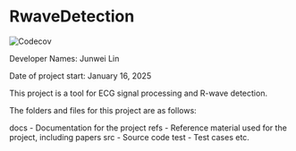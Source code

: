 # RwaveDetection

![Codecov](https://codecov.io/gh/Lychee-acaca/CAS741/branch/main/graph/badge.svg)

Developer Names: Junwei Lin

Date of project start: January 16, 2025

This project is a tool for ECG signal processing and R-wave detection.

The folders and files for this project are as follows:

docs - Documentation for the project
refs - Reference material used for the project, including papers
src - Source code
test - Test cases
etc.
